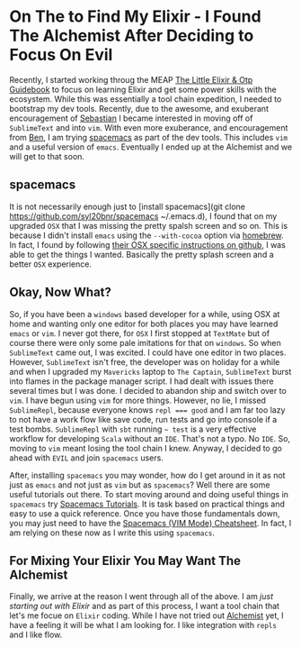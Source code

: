 # On The to Find My Elixir - I Found The Alchemist After Deciding to Focus On Evil
Recently, I started working throug the MEAP [The Little Elixir & Otp Guidebook](https://www.manning.com/books/the-little-elixir-and-otp-guidebook) to focus on learning Elixir and get some power skills with the ecosystem.  While this was essentially a tool chain expedition, I needed to bootstrap my dev tools.  Recently, due to the awesome, and exuberant encouragement of [Sebastian](https://github.com/sbastn) I became interested in moving off of `SublimeText` and into `vim`.  With even more exuberance, and encouragement from [Ben](https://www.linkedin.com/in/ben-zenittini-19457563), I am trying [spacemacs](http://spacemacs.org/) as part of the dev tools.  This includes `vim` and a useful version of `emacs`.  Eventually I ended up at the Alchemist and we will get to that soon.
## spacemacs
It is not necessarily enough just to [install spacemacs](git clone https://github.com/syl20bnr/spacemacs ~/.emacs.d), I found that on my upgraded `OSX` that I was missing the pretty spalsh screen and so on.  This is because I didn't install `emacs` using the `--with-cocoa` option via [homebrew](http://brew.sh/).  In fact, I found by following [their OSX specific instructions on github](https://github.com/syl20bnr/spacemacs#os-x), I was able to get the things I wanted.  Basically the pretty splash screen and a better `OSX` experience.
## Okay, Now What?
So, if you have been a `windows` based developer for a while, using OSX at home and wanting only one editor for both places you may have learned `emacs` or `vim`.  I never got there, for `OSX` I first stopped at `TextMate` but of course there were only some pale imitations for that on `windows`.  So when `SublimeText` came out, I was excited.  I could have one editor in two places.  However, `SublimeText` isn't free, the developer was on holiday for a while and when I upgraded my `Mavericks` laptop to `The Captain`, `SublimeText` burst into flames in the package manager script.  I had dealt with issues there several times but I was done.  I decided to abandon ship and switch over to `vim`.  I have begun using `vim` for more things.  However, no lie, I missed `SublimeRepl`, because everyone knows `repl === good` and I am far too lazy to not have a work flow like save code, run tests and go into console if a test bombs.  `SublimeRepl` with `sbt` running `~ test` is a very effective workflow for developing `Scala` without an `IDE`.  That's not a typo.  No `IDE`.  So, moving to `vim` meant losing the tool chain I knew.  Anyway, I decided to go ahead with `EVIL` and join `spacemacs` users.

After, installing `spacemacs` you may wonder, how do I get around in it as not just as `emacs` and not just as `vim` but as `spacemacs`?  Well there are some useful tutorials out there.  To start moving around and doing useful things in `spacemacs` try [Spacemacs Tutorials](https://simpletutorials.com/c/3022/Spacemacs+Tutorials).  It is task based on practical things and easy to use a quick reference. Once you have those fundamentals down, you may just need to have the [Spacemacs (VIM Mode) Cheatsheet](https://simpletutorials.com/uploads/30f0ea60-1348-11e6-b660-f23c91df6128/spacemacs_cheatsheet.pdf).  In fact, I am relying on these now as I write this using `spacemacs`.
## For Mixing Your Elixir You May Want The Alchemist
Finally, we arrive at the reason I went through all of the above.  I am _just starting out with Elixir_ and as part of this process, I want a tool chain that let's me focue on `Elixir` coding.  While I have not tried out [Alchemist](http://www.zohaib.me/spacemacs-and-alchemist-to-make-elixir-of-immortality/) yet, I have a feeling it will be what I am looking for.  I like integration with `repls` and I like flow.
